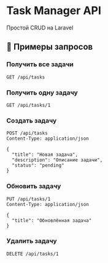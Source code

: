 # Task Manager API

Простой CRUD на Laravel

## 📮 Примеры запросов

### Получить все задачи
```http
GET /api/tasks
```

### Получить одну задачу
```http
GET /api/tasks/1
```

### Создать задачу
```http
POST /api/tasks
Content-Type: application/json

{
  "title": "Новая задача",
  "description": "Описание задачи",
  "status": "pending"
}
```

### Обновить задачу
```http
PUT /api/tasks/1
Content-Type: application/json

{
  "title": "Обновлённая задача"
}
```

### Удалить задачу
```http
DELETE /api/tasks/1
```
